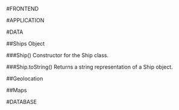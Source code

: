 #FRONTEND

#APPLICATION

#DATA

##Ships Object

###Ship()
Constructor for the Ship class.

###Ship.toString()
Returns a string representation of a Ship object.

##Geolocation

##Maps

#DATABASE